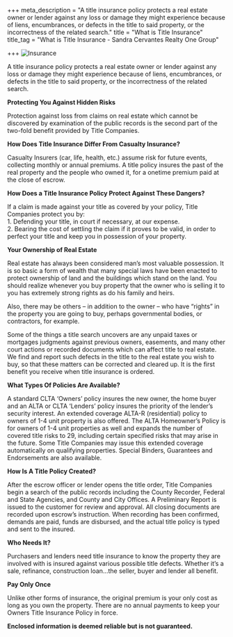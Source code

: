 +++
meta_description = "A title insurance policy protects a real estate owner or lender against any loss or damage they might experience because of liens, encumbrances, or defects in the title to said property, or the incorrectness of the related search."
title = "What is Title Insurance"
title_tag = "What is Title Insurance - Sandra Cervantes Realty One Group"

+++
![Insurance](/uploads/what_is_title_insurance.jpg)

A title insurance policy protects a real estate owner or lender against any loss or damage they might experience because of liens, encumbrances, or defects in the title to said property, or the incorrectness of the related search.

**Protecting You Against Hidden Risks**

Protection against loss from claims on real estate which cannot be discovered by examination of the public records is the second part of the two-fold benefit provided by Title Companies.

**How Does Title Insurance Differ From Casualty Insurance?**

Casualty Insurers (car, life, health, etc.) assume risk for future events, collecting monthly or annual premiums. A title policy insures the past of the real property and the people who owned it, for a onetime premium paid at the close of escrow.

**How Does a Title Insurance Policy Protect Against These Dangers?**

If a claim is made against your title as covered by your policy, Title Companies protect you by:  
1\. Defending your title, in court if necessary, at our expense.  
2\. Bearing the cost of settling the claim if it proves to be valid, in order to perfect your title and keep you in possession of your property.

**Your Ownership of Real Estate**

Real estate has always been considered man’s most valuable possession. It is so basic a form of wealth that many special laws have been enacted to protect ownership of land and the buildings which stand on the land. You should realize whenever you buy property that the owner who is selling it to you has extremely strong rights as do his family and heirs.

Also, there may be others – in addition to the owner – who have “rights” in the property you are going to buy, perhaps governmental bodies, or contractors, for example.

Some of the things a title search uncovers are any unpaid taxes or mortgages judgments against previous owners, easements, and many other court actions or recorded documents which can affect title to real estate. We find and report such defects in the title to the real estate you wish to buy, so that these matters can be corrected and cleared up. It is the first benefit you receive when title insurance is ordered.

**What Types Of Policies Are Available?**

A standard CLTA ‘Owners’ policy insures the new owner, the home buyer and an ALTA or CLTA ‘Lenders’ policy insures the priority of the lender’s security interest. An extended coverage ALTA-R (residential) policy to owners of 1-4 unit property is also offered. The ALTA Homeowner’s Policy is for owners of 1-4 unit properties as well and expands the number of covered title risks to 29, including certain specified risks that may arise in the future. Some Title Companies may issue this extended coverage automatically on qualifying properties. Special Binders, Guarantees and Endorsements are also available.

**How Is A Title Policy Created?**

After the escrow officer or lender opens the title order, Title Companies begin a search of the public records including the County Recorder, Federal and State Agencies, and County and City Offices. A Preliminary Report is issued to the customer for review and approval. All closing documents are recorded upon escrow’s instruction. When recording has been confirmed, demands are paid, funds are disbursed, and the actual title policy is typed and sent to the insured.

**Who Needs It?**

Purchasers and lenders need title insurance to know the property they are involved with is insured against various possible title defects. Whether it’s a sale, refinance, construction loan…the seller, buyer and lender all benefit.

**Pay Only Once**

Unlike other forms of insurance, the original premium is your only cost as long as you own the property. There are no annual payments to keep your Owners Title Insurance Policy in force.

**Enclosed information is deemed reliable but is not guaranteed.**
